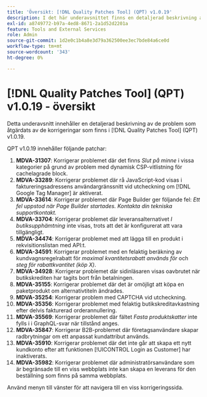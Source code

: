 ```yaml
---
title: 'Översikt: [!DNL Quality Patches Tool] (QPT) v1.0.19'
description: I det här underavsnittet finns en detaljerad beskrivning av de problem som åtgärdats av de korrigeringar som finns i  [!DNL Quality Patches Tool] (QPT) v1.0.19.
exl-id: a8749772-b97a-4ed8-8671-2a1d52d2201a
feature: Tools and External Services
role: Admin
source-git-commit: 1d2e0c1b4a8e3d79a362500ee3ec7bde84a6ce0d
workflow-type: tm+mt
source-wordcount: '343'
ht-degree: 0%

---
```


# [!DNL Quality Patches Tool] (QPT) v1.0.19 - översikt

Detta underavsnitt innehåller en detaljerad beskrivning av de problem som åtgärdats av de korrigeringar som finns i [!DNL Quality Patches Tool] (QPT) v1.0.19.

QPT v1.0.19 innehåller följande patchar:

1. **MDVA-31307**: Korrigerar problemet där det finns *Slut på minne* i vissa kategorier på grund av problem med dynamisk CSP-vitlistning för cachelagrade block.
1. **MDVA-33289**: Korrigerar problemet där rå JavaScript-kod visas i faktureringsadressens användargränssnitt vid utcheckning om [!DNL Google Tag Manager] är aktiverat.
1. **MDVA-33614**: Korrigerar problemet där Page Builder ger följande fel: *Ett fel uppstod när Page Builder startades. Kontakta din tekniska supportkontakt.*
1. **MDVA-33704**: Korrigerar problemet där leveransalternativet *I butiksupphämtning* inte visas, trots att det är konfigurerat att vara tillgängligt.
1. **MDVA-34474**: Korrigerar problemet med att lägga till en produkt i rekvisitionslistan med API:t.
1. **MDVA-34591**: Korrigerar problemet med en felaktig beräkning av kundvagnsregelrabatt för *maximal kvantitetsrabatt används för* och *steg för rabattkvantitet (köp X)*.
1. **MDVA-34928**: Korrigerar problemet där sidinläsaren visas oavbrutet när butikskrediten har tagits bort från betalningen.
1. **MDVA-35155**: Korrigerar problemet där det är omöjligt att köpa en paketprodukt om alternativtiteln ändrades.
1. **MDVA-35254**: Korrigerar problem med CAPTCHA vid utcheckning.
1. **MDVA-35356**: Korrigerar problemet med felaktig butikskreditavkastning efter delvis fakturerad orderannullering.
1. **MDVA-35569**: Korrigerar problemet där fältet *Fasta produktskatter* inte fylls i i GraphQL-svar när tillstånd anges.
1. **MDVA-35847**: Korrigerar B2B-problemet där företagsanvändare skapar radbrytningar om ett anpassat kundattribut används.
1. **MDVA-35910**: Korrigerar problemet där det inte går att skapa ett nytt kundkonto efter att funktionen [!UICONTROL Login as Customer] har inaktiverats.
1. **MDVA-35982**: Korrigerar problemet där administratörsanvändare som är begränsade till en viss webbplats inte kan skapa en leverans för den beställning som finns på samma webbplats.

Använd menyn till vänster för att navigera till en viss korrigeringssida.
